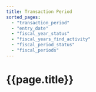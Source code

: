 ```yaml
---
title: Transaction Period
sorted_pages:
  - "transaction_period"
  - "entry_date"
  - "fiscal_year_status"
  - "fiscal_years_find_activity"
  - "fiscal_period_status"
  - "fiscal_periods"
---
```

# {{page.title}}

